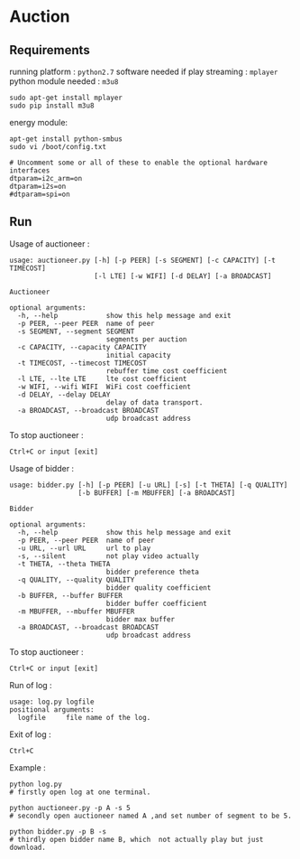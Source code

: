 # Auction

## Requirements

running platform : `python2.7`
software needed if play streaming : `mplayer`
python module needed : `m3u8`

```
sudo apt-get install mplayer
sudo pip install m3u8
```

energy module:
```
apt-get install python-smbus
sudo vi /boot/config.txt
```
```
# Uncomment some or all of these to enable the optional hardware interfaces
dtparam=i2c_arm=on
dtparam=i2s=on
#dtparam=spi=on
```

## Run

Usage of auctioneer :
```
usage: auctioneer.py [-h] [-p PEER] [-s SEGMENT] [-c CAPACITY] [-t TIMECOST]
                     [-l LTE] [-w WIFI] [-d DELAY] [-a BROADCAST]

Auctioneer

optional arguments:
  -h, --help            show this help message and exit
  -p PEER, --peer PEER  name of peer
  -s SEGMENT, --segment SEGMENT
                        segments per auction
  -c CAPACITY, --capacity CAPACITY
                        initial capacity
  -t TIMECOST, --timecost TIMECOST
                        rebuffer time cost coefficient
  -l LTE, --lte LTE     lte cost coefficient
  -w WIFI, --wifi WIFI  WiFi cost coefficient
  -d DELAY, --delay DELAY
                        delay of data transport.
  -a BROADCAST, --broadcast BROADCAST
                        udp broadcast address
```
To stop auctioneer : 
```
Ctrl+C or input [exit]
```

Usage of bidder : 
```
usage: bidder.py [-h] [-p PEER] [-u URL] [-s] [-t THETA] [-q QUALITY]
                 [-b BUFFER] [-m MBUFFER] [-a BROADCAST]

Bidder

optional arguments:
  -h, --help            show this help message and exit
  -p PEER, --peer PEER  name of peer
  -u URL, --url URL     url to play
  -s, --silent          not play video actually
  -t THETA, --theta THETA
                        bidder preference theta
  -q QUALITY, --quality QUALITY
                        bidder quality coefficient
  -b BUFFER, --buffer BUFFER
                        bidder buffer coefficient
  -m MBUFFER, --mbuffer MBUFFER
                        bidder max buffer
  -a BROADCAST, --broadcast BROADCAST
                        udp broadcast address
```
To stop auctioneer : 
```
Ctrl+C or input [exit]
```

Run of log :
```
usage: log.py logfile
positional arguments:
  logfile     file name of the log.
```
Exit of log :
```
Ctrl+C
```

Example :

```
python log.py
# firstly open log at one terminal.
```
```
python auctioneer.py -p A -s 5
# secondly open auctioneer named A ,and set number of segment to be 5.
```

```
python bidder.py -p B -s
# thirdly open bidder name B, which  not actually play but just download.
```


